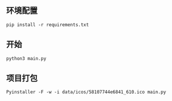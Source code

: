 ## 环境配置

```shell
pip install -r requirements.txt
```

## 开始

```shell
python3 main.py
```

## 项目打包

```shell
Pyinstaller -F -w -i data/icos/58107744e6841_610.ico main.py
```